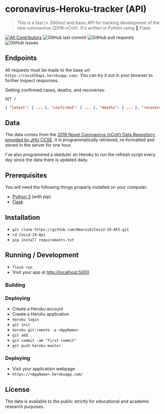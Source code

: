 # coronavirus-Heroku-tracker (API)

> This is a fast (< 200ms) and basic API for tracking development of the new coronavirus (2019-nCoV). It's written in Python using 🍼 Flask.

[![All Contributors](https://img.shields.io/badge/all_contributors-1-orange.svg?style=flat-square)](#contributors-)
![GitHub last commit](https://img.shields.io/github/last-commit/Omaroid/Covid-19-API)
![GitHub pull requests](https://img.shields.io/github/issues-pr/Omaroid/Covid-19-API)
![GitHub issues](https://img.shields.io/github/issues/Omaroid/Covid-19-API)

## Endpoints

All requests must be made to the base url: ``https://covid19api.herokuapp.com/``. You can try it out in your browser to further inspect responses.

Getting confirmed cases, deaths, and recoveries:

```http
GET /
```
```json
{ "latest": { ... }, "confirmed": { ... }, "deaths": { ... }, "recovered": { ... } }
```

## Data

The data comes from the [2019 Novel Coronavirus (nCoV) Data Repository, provided
by JHU CCSE](https://github.com/CSSEGISandData/2019-nCoV). It is
programmatically retrieved, re-formatted and stored in the server for one hour.

I've also programmed a skeduler on Heroku to run the refresh script every day since the data there is updated daily.

## Prerequisites

You will need the following things properly installed on your computer.

* [Python 3](https://www.python.org/downloads/) (with pip)
* [Flask](https://pypi.org/project/Flask/)

## Installation

* `git clone https://github.com/Omaroid/Covid-19-API.git`
* `cd Covid-19-Api`
* `pip install requirements.txt`

## Running / Development

* `flask run`
* Visit your app at [http://localhost:5000](http://localhost:5000).

### Building

### Deploying

* Create a Heroku account
* Create a Heroku application
* `heroku login`
* `git init`
* `heroku git:remote -a <AppName>`
* `git add .`
* `git commit -am "first commit"`
* `git push heroku master`

### Deploying

* Visit your application webpage
* `https://<AppName>.herokuapp.com/`

## License

The data is available to the public strictly for educational and academic research purposes.